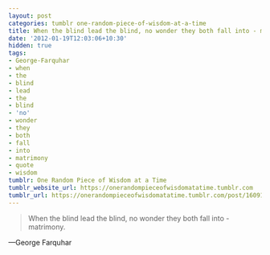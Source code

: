 ```yaml
---
layout: post
categories: tumblr one-random-piece-of-wisdom-at-a-time
title: When the blind lead the blind, no wonder they both fall into - matrimony.
date: '2012-01-19T12:03:06+10:30'
hidden: true
tags:
- George-Farquhar
- when
- the
- blind
- lead
- the
- blind
- 'no'
- wonder
- they
- both
- fall
- into
- matrimony
- quote
- wisdom
tumblr: One Random Piece of Wisdom at a Time
tumblr_website_url: https://onerandompieceofwisdomatatime.tumblr.com
tumblr_url: https://onerandompieceofwisdomatatime.tumblr.com/post/16091281952/when-the-blind-lead-the-blind-no-wonder-they-both
---
```

> When the blind lead the blind, no wonder they both fall into - matrimony.

—George Farquhar
